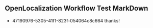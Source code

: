 ## OpenLocalization Workflow Test MarkDown

* 47190976-5305-41f1-823f-054064c8c664 
thanks!



<!--HONumber=Jan16_HO4-->
